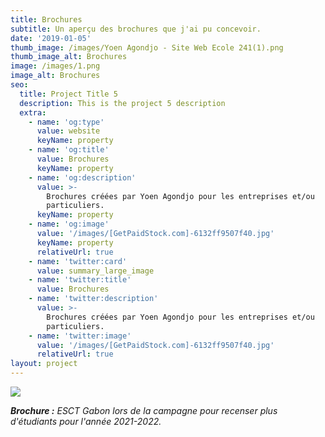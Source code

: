 ```yaml
---
title: Brochures
subtitle: Un aperçu des brochures que j'ai pu concevoir.
date: '2019-01-05'
thumb_image: /images/Yoen Agondjo - Site Web Ecole 241(1).png
thumb_image_alt: Brochures
image: /images/1.png
image_alt: Brochures
seo:
  title: Project Title 5
  description: This is the project 5 description
  extra:
    - name: 'og:type'
      value: website
      keyName: property
    - name: 'og:title'
      value: Brochures
      keyName: property
    - name: 'og:description'
      value: >-
        Brochures créées par Yoen Agondjo pour les entreprises et/ou
        particuliers.
      keyName: property
    - name: 'og:image'
      value: '/images/[GetPaidStock.com]-6132ff9507f40.jpg'
      keyName: property
      relativeUrl: true
    - name: 'twitter:card'
      value: summary_large_image
    - name: 'twitter:title'
      value: Brochures
    - name: 'twitter:description'
      value: >-
        Brochures créées par Yoen Agondjo pour les entreprises et/ou
        particuliers.
    - name: 'twitter:image'
      value: '/images/[GetPaidStock.com]-6132ff9507f40.jpg'
      relativeUrl: true
layout: project
---
```

![](/images/Brochure%20ESCT%20Gabon%20-%20Fiche%201.png)

***Brochure :*** *ESCT Gabon lors de la campagne pour recenser plus d'étudiants pour l'année 2021-2022.*
